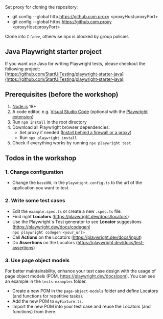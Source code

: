 Set proxy for cloning the repository:

- git config --global http.https://github.com.proxy \<proxyHost:proxyPort\>
- git config --global https.https://github.com.proxy \<proxyHost:proxyPort\>

Clone into `C:\dev`, otherwise npx is blocked by group policies

## Java Playwright starter project
If you want use Java for writing Playwright tests, please checkout the following project: <br>
[https://github.com/StartUiTesting/playwright-starter-java](https://github.com/StartUiTesting/playwright-starter-java)

## Prerequisites (before the workshop)

1.  [Node.js](https://nodejs.org/) 18+
2.  A code editor, e.g. [Visual Studio Code](https://code.visualstudio.com/) (optional with the [Playwright extension](https://marketplace.visualstudio.com/items?itemName=ms-playwright.playwright))
3.  Run `npm install` in the root directory
4.  Download all Playwright browser dependencies:
    - Set proxy if needed ([Install behind a firewall or a proxy](https://playwright.dev/docs/browsers#install-behind-a-firewall-or-a-proxy))
    - Run `npx playwright install`
5.  Check if everything works by running `npx playwright test`

## Todos in the workshop

### 1. Change configuration

- Change the `baseURL` in the `playwright.config.ts` to the url of the application you want to test.

### 2. Write some test cases

- Edit the `example.spec.ts` or create a new `.spec.ts` file.
- Find right **Locators** (https://playwright.dev/docs/locators)
- Use the Playwright´s Test generator to see **Locator** suggestions (https://playwright.dev/docs/codegen) <br>
  `npx playwright codegen <your_url>`
- Call **Actions** on the Locators (https://playwright.dev/docs/input)
- Do **Assertions** on the Locators (https://playwright.dev/docs/test-assertions)

### 3. Use page object models

For better maintainability, enhance your test case design with the usage of page object models (POM, https://playwright.dev/docs/pom). You can see an example in the `tests-examples` folder.

- Create a new POM in the `page-object-models` folder and define Locators (and functions for repetitive tasks).
- Add the new POM to `myFixture.ts`.
- Import the new POM into your test case and reuse the Locators (and functions) from there.
